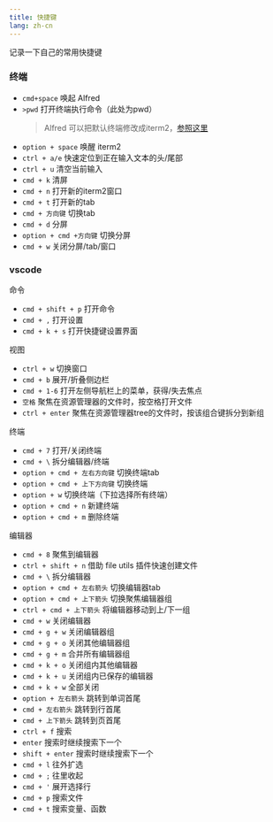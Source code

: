 ```yaml
---
title: 快捷键
lang: zh-cn
---
```


记录一下自己的常用快捷键

### 终端

- ``cmd+space`` 唤起 Alfred
- ``>pwd`` 打开终端执行命令（此处为pwd）
    > Alfred 可以把默认终端修改成iterm2，[参照这里](https://www.zhihu.com/question/36763287)
- ``option + space`` 唤醒 iterm2
- ``ctrl + a/e`` 快速定位到正在输入文本的头/尾部
- ``ctrl + u`` 清空当前输入
- ``cmd + k`` 清屏
- ``cmd + n`` 打开新的iterm2窗口
- ``cmd + t`` 打开新的tab
- ``cmd + 方向键`` 切换tab
- ``cmd + d`` 分屏
- ``option + cmd +方向键`` 切换分屏
- ``cmd + w`` 关闭分屏/tab/窗口

### vscode

命令
- ``cmd + shift + p`` 打开命令
- ``cmd + ,`` 打开设置
- ``cmd + k + s`` 打开快捷键设置界面

视图
- ``ctrl + w`` 切换窗口
- ``cmd + b`` 展开/折叠侧边栏
- ``cmd + 1-6`` 打开左侧导航栏上的菜单，获得/失去焦点
- ``空格`` 聚焦在资源管理器的文件时，按空格打开文件
- ``ctrl + enter`` 聚焦在资源管理器tree的文件时，按该组合键拆分到新组

终端
- ``cmd + 7`` 打开/关闭终端
- ``cmd + \`` 拆分编辑器/终端
- ``option + cmd + 左右方向键`` 切换终端tab
- ``option + cmd + 上下方向键`` 切换终端
- ``option + w`` 切换终端（下拉选择所有终端）
- ``option + cmd + n`` 新建终端
- ``option + cmd + m`` 删除终端

编辑器

- ``cmd + 8`` 聚焦到编辑器
- ``ctrl + shift + n`` 借助 file utils 插件快速创建文件
- ``cmd + \`` 拆分编辑器
- ``option + cmd + 左右箭头`` 切换编辑器tab
- ``option + cmd + 上下箭头`` 切换聚焦编辑器组
- ``ctrl + cmd + 上下箭头`` 将编辑器移动到上/下一组
- ``cmd + w`` 关闭编辑器
- ``cmd + g + w`` 关闭编辑器组
- ``cmd + g + o`` 关闭其他编辑器组
- ``cmd + g + m`` 合并所有编辑器组
- ``cmd + k + o`` 关闭组内其他编辑器
- ``cmd + k + u`` 关闭组内已保存的编辑器
- ``cmd + k + w`` 全部关闭
- ``option + 左右箭头`` 跳转到单词首尾
- ``cmd + 左右箭头`` 跳转到行首尾
- ``cmd + 上下箭头`` 跳转到页首尾
- ``ctrl + f`` 搜索
- ``enter`` 搜索时继续搜索下一个
- ``shift + enter`` 搜索时继续搜索下一个
- ``cmd + l`` 往外扩选
- ``cmd + ;`` 往里收起
- ``cmd + '`` 展开选择行
- ``cmd + p`` 搜索文件
- ``cmd + t`` 搜索变量、函数
